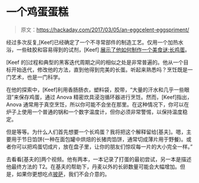 # 一个鸡蛋蛋糕

> 原文：<https://hackaday.com/2017/03/05/an-eggcelent-eggspriment/>

经过多次反复,[Keef]已经确定了一个不寻常部件的制造工艺。仅用一个加热水浴，一些硅胶和容易得到的试剂，[Keef] [展示了他如何制作一个美食谜:长鸡蛋](https://www.youtube.com/watch?v=8AO41LcQA9M)。

[Keef 的]过程和典型的黑客迭代周期之间的相似之处是非常普遍的。他从一个目标开始迭代，修改他的方法，直到他得到完美的长蛋。听起来熟悉吗？烹饪既是一门艺术，也是一门科学。

在他的探索中，[Keef]利用香肠肠衣，塑料袋，胶带，“大量的汗水和几乎一些眼泪”来保存鸡蛋，通过 Anova 精密炊具浸泡循环器进行烹饪。然而，[Keef]指出，Anova 通常用于真空烹饪，所以你可能不会坐在那里。在这种情况下，你可以在炉子上使用一个普通的锅和一个数字温度计，但你必须非常警惕，以保持温度稳定。

但是等等。为什么人们首先想要一个长鸡蛋？我将把这个解释留给[基夫]。嗯，主要用于节日馅饼(一种在面包罐中烘焙的长猪肉馅饼，通常切成薄片用于野餐)。或者你可以把鸡蛋切成片，放在盘子里，让你的朋友们惊叹每一片的大小完全一样。”

去看看[基夫的]两个视频。他有两本，一本记录了打蛋的最初尝试，另一本是描述他最终方法的 T2。在基夫的帮助下，丹麦以外的长卵数量可能会大幅增加。但是，如果你更想吃点[披萨](http://hackaday.com/2016/12/05/insanely-hot-oven-makes-pizza-in-45-seconds-avidan-ross-on-food-hacking/)，我们不会介意的。